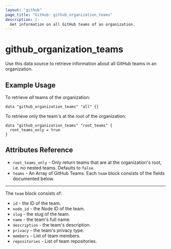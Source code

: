 ```yaml
---
layout: "github"
page_title: "GitHub: github_organization_teams"
description: |-
  Get information on all GitHub teams of an organization.
---
```


# github\_organization\_teams

Use this data source to retrieve information about all GitHub teams in an organization.

## Example Usage

To retrieve *all* teams of the organization:

```hcl
data "github_organization_teams" "all" {}
```

To retrieve only the team's at the root of the organization:

```hcl
data "github_organization_teams" "root_teams" {
  root_teams_only = true
}
```

## Attributes Reference

* `root_teams_only` - Only return teams that are at the organization's root, i.e. no nested teams. Defaults to `false`.
* `teams` - An Array of GitHub Teams.  Each `team` block consists of the fields documented below.
___

The `team` block consists of:

 * `id` - the ID of the team.
 * `node_id` - the Node ID of the team.
 * `slug` - the slug of the team.
 * `name` - the team's full name.
 * `description` - the team's description.
 * `privacy` - the team's privacy type.
 * `members` - List of team members.
 * `repositories` - List of team repositories.
